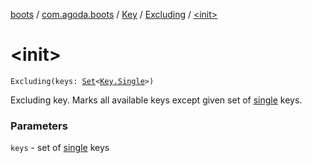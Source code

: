 [boots](../../../index.md) / [com.agoda.boots](../../index.md) / [Key](../index.md) / [Excluding](index.md) / [&lt;init&gt;](./-init-.md)

# &lt;init&gt;

`Excluding(keys: `[`Set`](https://kotlinlang.org/api/latest/jvm/stdlib/kotlin.collections/-set/index.html)`<`[`Key.Single`](../-single/index.md)`>)`

Excluding key. Marks all available keys except given set of [single](../-single/index.md) keys.

### Parameters

`keys` - set of [single](../-single/index.md) keys
